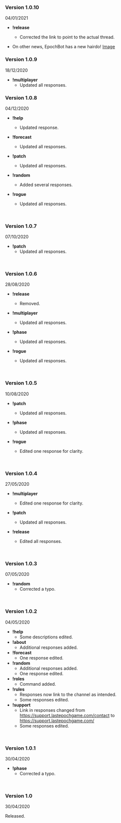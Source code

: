 ### Version 1.0.10
04/01/2021

* **!release**
  * Corrected the link to point to the actual thread.

* On other news, EpochBot has a new hairdo! [Image](https://i.imgur.com/dtDLcOo.png)
 
  
### Version 1.0.9
18/12/2020

* **!multiplayer**
  * Updated all responses.
 
  
### Version 1.0.8
04/12/2020

* **!help**
  * Updated response.
  
* **!forecast**
  * Updated all responses.

* **!patch**
  * Updated all responses.
  
* **!random**
  * Added several responses.
  
* **!rogue**
  * Updated all responses.

&nbsp;
### Version 1.0.7
07/10/2020

* **!patch**
  * Updated all responses.

&nbsp;
### Version 1.0.6
28/08/2020
  
* **!release**
  * Removed.

* **!multiplayer**
  * Updated all responses.
  
* **!phase**
  * Updated all responses.
  
* **!rogue**
  * Updated all responses.

&nbsp;
### Version 1.0.5
10/08/2020
  
* **!patch**
  * Updated all responses.
  
* **!phase**
  * Updated all responses.
  
* **!rogue**
  * Edited one response for clarity.

&nbsp;
### Version 1.0.4
27/05/2020

* **!multiplayer**
  * Edited one response for clarity.
  
* **!patch**
  * Updated all responses.
  
* **!release**
  * Edited all responses.

&nbsp;
### Version 1.0.3
07/05/2020

* **!random**
  * Corrected a typo.

&nbsp;
### Version 1.0.2
04/05/2020

* **!help**
  * Some descriptions edited.
* **!about**
  * Additional responses added.
* **!forecast**
  * One response edited.
* **!random**
  * Additional responses added.
  * One response edited.
* **!roles**
  * Command added.
* **!rules**
  * Responses now link to the channel as intended.
  * Some responses edited.
* **!support**
  * Link in responses changed from https://support.lastepochgame.com/contact to https://support.lastepochgame.com/
  * Some responses edited.

&nbsp;
### Version 1.0.1
30/04/2020

* **!phase**
  * Corrected a typo.

&nbsp;
### Version 1.0
30/04/2020

Released.
